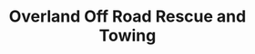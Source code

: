 ---
title: "Overland Off Road Rescue and Towing"
url: /south-salt-lake/overland-off-road-rescue-and-towing/
shop: shop
---